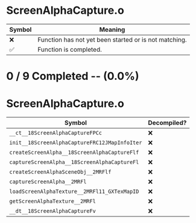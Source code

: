# ScreenAlphaCapture.o
| Symbol | Meaning 
| ------------- | ------------- 
| :x: | Function has not yet been started or is not matching. 
| :white_check_mark: | Function is completed. 


# 0 / 9 Completed -- (0.0%)
# ScreenAlphaCapture.o
| Symbol | Decompiled? |
| ------------- | ------------- |
| `__ct__18ScreenAlphaCaptureFPCc` | :x: |
| `init__18ScreenAlphaCaptureFRC12JMapInfoIter` | :x: |
| `createScreenAlpha__18ScreenAlphaCaptureFlf` | :x: |
| `captureScreenAlpha__18ScreenAlphaCaptureFl` | :x: |
| `createScreenAlphaSceneObj__2MRFlf` | :x: |
| `captureScreenAlpha__2MRFl` | :x: |
| `loadScreenAlphaTexture__2MRFl11_GXTexMapID` | :x: |
| `getScreenAlphaTexture__2MRFl` | :x: |
| `__dt__18ScreenAlphaCaptureFv` | :x: |
